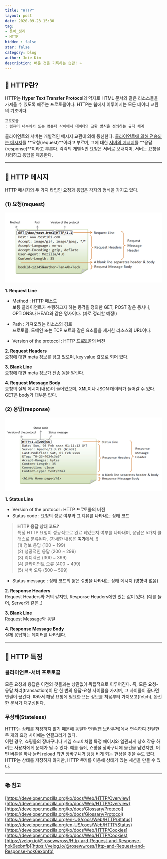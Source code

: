 ```yaml
---
title: "HTTP"
layout: post
date: 2020-09-23 15:30
tag:
- 용어_정리
- HTTP
hidden : false
star: false
category: blog
author: Joie-Kim
description: 배운 것을 기록하는 습관! ✍️
---
```

## 🤨 HTTP란?

HTTP는 **Hyper Text Transfer Protocol**의 약자로 HTML 문서와 같은 리소스들을 가져올 수 있도록 해주는 프로토콜이다. HTTP는 웹에서 이루어지는 모든 데이터 교환의 기초이다.

```
프로토콜
: 컴퓨터 내부에서 또는 컴퓨터 사이에서 데이터의 교환 방식을 정의하는 규칙 체계
```

클라이언트와 서버는 개별적인 메시지 교환에 의해 통신한다. <u>클라이언트에 의해 전송되는 메시지</u>를 **요청(request)**이라고 부르며, 그에 대한 <u>서버의 메시지</u>를 **응답(response)**이라고 부른다. 각각의 개별적인 요청은 서버로 보내지며, 서버는 요청을 처리하고 응답을 제공한다. 

---

## 💌 HTTP 메시지

HTTP 메시지의 두 가지 타입인 요청과 응답은 각자의 형식을 가지고 있다.

### (1) 요청(request)

![image](/assets/200923/request_message.jpeg)

**1. Request Line**
- Method : HTTP 메소드<br>
        보통 클라이언트가 수행하고자 하는 동작을 정의한 GET, POST 같은 동사나, OPTIONS나 HEAD와 같은 명사이다. (따로 정리할 예정!)

- Path : 가져오려는 리소스의 경로<br>
        프로토콜, 도메인 또는 TCP 포트와 같은 요소들을 제거한 리소스의 URL이다.

- Version of the protocol : HTTP 프로토콜의 버전

**2. Request Headers**<br>
요청에 대한 meta 정보를 담고 있으며, key:value 값으로 되어 있다.

**3. Blank Line**<br>
요청에 대한 meta 정보가 전송 됨을 알린다.

**4. Request Message Body**<br>
요청의 실제 메시지(내용)이 들어있으며, XML이나 JSON 데이터가 들어갈 수 있다. GET은 body가 대부분 없다.

### (2) 응답(response)

![image](/assets/200923/response_message.jpeg)

**1. Status Line**
- Version of the protocol : HTTP 프로토콜의 버전
- Status code : 요청의 성공 여부와 그 이유를 나타내는 상태 코드

> **HTTP 응답 상태 코드?**<br>
특정 HTTP 요청이 성공적으로 완료 되었는지 여부를 나타내며,  응답은 5가지 클래스로 분류된다. (자세한 내용은 [여기](https://developer.mozilla.org/en-US/docs/Web/HTTP/Status)에서..!)<br>
(1) 정보 응답 (100 ~ 199)<br>
(2) 성공적인 응답 (200 ~ 299)<br>
(3) 리디렉션 (300 ~ 399)<br>
(4) 클라이언트 오류 (400 ~ 499)<br>
(5) 서버 오류 (500 ~ 599)<br>

- Status message : 상태 코드의 짧은 설명을 나타내는 상태 메시지 (영향력 없음)

**2. Response Headers**<br>
Request Headers와 거의 같지만, Response Headers에만 있는 값이 있다. (예를 들어, Server와 같은..)

**3. Blank Line**<br>
Request Message와 동일

**4. Response Message Body**<br>
실제 응답하는 데이터를 나타낸다.

---

## 💎 HTTP 특징

### 클라이언트-서버 프로토콜

모든 요청과 응답은 이전의 것들과는 상관없이 독립적으로 이루어진다. 즉, 모든 요청-응답 처리(transaction)이 단 한 번의 응답-요청 사이클을 가지며, 그 사이클이 끝나면 연결이 끊긴다. 따라서 해당 요청에 필요한 모든 정보를 처음부터 가져오고(fetch), 완전한 문서가 재구성된다.

### 무상태(Stateless)

HTTP는 상태를 저장하지 않기 때문에 동일한 연결(웹 브라우저)에서 연속하여 전달한 두 개의 요청 사이에는 연결고리가 없다.<br>
이런 경우, 쇼핑몰의 장바구니나 게임 스코어처럼 특정 페이지와 일관되게 상호 작용 하려는 사용자에게 문제가 될 수 있다. 예를 들어, 쇼핑몰 장바구니에 물건을 담았지만, 어떤 버튼을 하나 눌러 reload 되면 장바구니가 텅텅 비게 되는 현상을 겪을 수도 있다.<br>
HTTP는 상태를 저장하지 않지만, HTTP 쿠키를 이용해 상태가 있는 세션을 만들 수 있다.

---

### 📚 참고

[https://developer.mozilla.org/ko/docs/Web/HTTP/Overview](https://developer.mozilla.org/ko/docs/Web/HTTP/Overview)
[https://developer.mozilla.org/ko/docs/Glossary/Protocol](https://developer.mozilla.org/ko/docs/Glossary/Protocol)
[https://developer.mozilla.org/en-US/docs/Web/HTTP/Status](https://developer.mozilla.org/en-US/docs/Web/HTTP/Status)
[https://developer.mozilla.org/ko/docs/Web/HTTP/Cookies](https://developer.mozilla.org/ko/docs/Web/HTTP/Cookies)
[https://velog.io/@rosewwross/Http-and-Request-and-Response-hok6exbnfb](https://velog.io/@rosewwross/Http-and-Request-and-Response-hok6exbnfb)